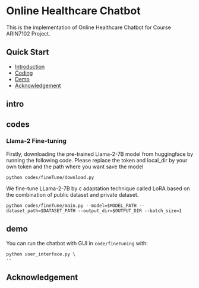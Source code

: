 # Online Healthcare Chatbot

 This is the implementation of Online Healthcare Chatbot for Course ARIN7102 Project.

 ## Quick Start

- [Introduction](#intro)
- [Coding](#codes)
- [Demo](#demo)
- [Acknowledgement](#Acknowledgement)
  

## intro

## codes
### Llama-2 Fine-tuning

Firstly, downloading the pre-trained Llama-2-7B model from huggingface by running the following code. Please replace the token and local_dir by your own token and the path where you want save the model
```
python codes/fineTune/download.py
```


We fine-tune LLama-2-7B by c adaptation technique called LoRA based on the combination of public dataset and private dataset. 

```
python codes/fineTune/main.py --model=$MODEL_PATH --dataset_path=$DATASET_PATH --output_dir=$OUTPUT_DIR --batch_size=1
```

## demo

You can run the chatbot with GUI in `code/fineTuning` with:

```shell
python user_interface.py \
--
```


## Acknowledgement
